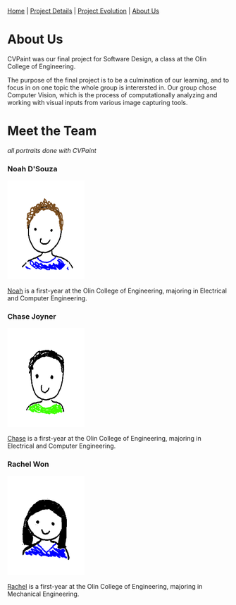 [Home](index)  |  [Project Details](project_details)  |  [Project Evolution](evolution)  |  [About Us](about)

# About Us

CVPaint was our final project for Software Design, a class at the Olin College of Engineering.

The purpose of the final project is to be a culmination of our learning, and to focus in on one topic the whole group is interersted in. Our group chose Computer Vision, which is the process of computationally analyzing and working with visual inputs from various image capturing tools.

# Meet the Team

_all portraits done with CVPaint_

### Noah D'Souza
<img src="https://raw.githubusercontent.com/noahdsouza/CVPaint/master/docs/images/Profiles/noah.png" width="175" height="225" /> 

[Noah](https://github.com/noahdsouza) is a first-year at the Olin College of Engineering, majoring in Electrical and Computer Engineering.

### Chase Joyner
 <img src="https://raw.githubusercontent.com/noahdsouza/CVPaint/master/docs/images/Profiles/chase2.png" width="175" height="225" /> 
 
[Chase](https://github.com/ChaseJoy) is a first-year at the Olin College of Engineering, majoring in Electrical and Computer Engineering.

### Rachel Won
<img src="https://raw.githubusercontent.com/noahdsouza/CVPaint/master/docs/images/Profiles/rachel2.png" width="175" height="225" /> 

[Rachel](https://github.com/rwon869) is a first-year at the Olin College of Engineering, majoring in Mechanical Engineering.

